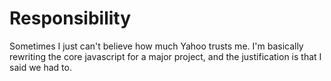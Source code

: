 # Responsibility

Sometimes I just can't believe how much Yahoo trusts me.  I'm basically rewriting the core javascript for a major project, and the justification is that I said we had to.